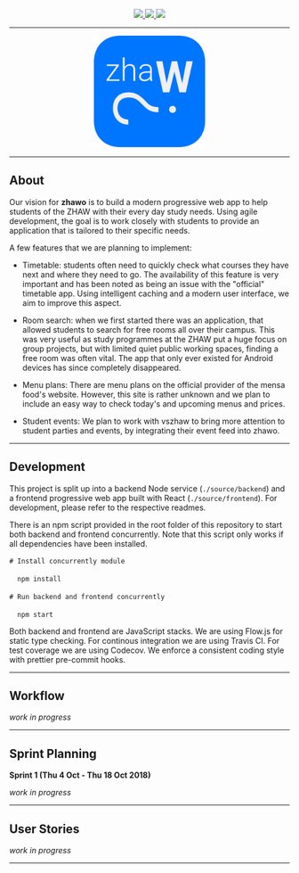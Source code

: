 <p align="center">
  <a href="https://travis-ci.org/zhaw-timetable/zhawo" target="_blank">
  <img src="https://travis-ci.org/zhaw-timetable/zhawo.svg?branch=master" />
  </a>
  <a href="https://codecov.io/gh/zhaw-timetable/zhawo" target="_blank">
  <img src="https://codecov.io/gh/zhaw-timetable/zhawo/branch/master/graph/badge.svg" />
  </a>
  <a href="https://github.com/prettier/prettier" target="_blank">
  <img src="https://img.shields.io/badge/code_style-prettier-ff69b4.svg" />
  </a>
</p>
    <hr>
  <p align="center">
  <img src="docs/assets/logo_readme.png?raw=true" height="200" width="200" />
</p>

<hr>

## About

Our vision for **zhawo** is to build a modern progressive web app to help students of the ZHAW with their every day study needs. Using agile development, the goal is to work closely with students to provide an application that is tailored to their specific needs.

A few features that we are planning to implement:

- Timetable: students often need to quickly check what courses they have next and where they need to go. The availability of this feature is very important and has been noted as being an issue with the "official" timetable app. Using intelligent caching and a modern user interface, we aim to improve this aspect.

- Room search: when we first started there was an application, that allowed students to search for free rooms all over their campus. This was very useful as study programmes at the ZHAW put a huge focus on group projects, but with limited quiet public working spaces, finding a free room was often vital. The app that only ever existed for Android devices has since completely disappeared.

- Menu plans: There are menu plans on the official provider of the mensa food's website. However, this site is rather unknown and we plan to include an easy way to check today's and upcoming menus and prices.

- Student events: We plan to work with vszhaw to bring more attention to student parties and events, by integrating their event feed into zhawo.

<hr>

## Development

This project is split up into a backend Node service (`./source/backend`) and a frontend progressive web app built with React (`./source/frontend`). For development, please refer to the respective readmes.

There is an npm script provided in the root folder of this repository to start both backend and frontend concurrently. Note that this script only works if all dependencies have been installed.

```
# Install concurrently module

  npm install

# Run backend and frontend concurrently

  npm start
```

Both backend and frontend are JavaScript stacks. We are using Flow.js for static type checking. For continous integration we are using Travis CI. For test coverage we are using Codecov. We enforce a consistent coding style with prettier pre-commit hooks.

<hr>

## Workflow

_work in progress_

<hr>

## Sprint Planning

**Sprint 1 (Thu 4 Oct - Thu 18 Oct 2018)**

_work in progress_

<hr>

## User Stories

_work in progress_

<hr>
